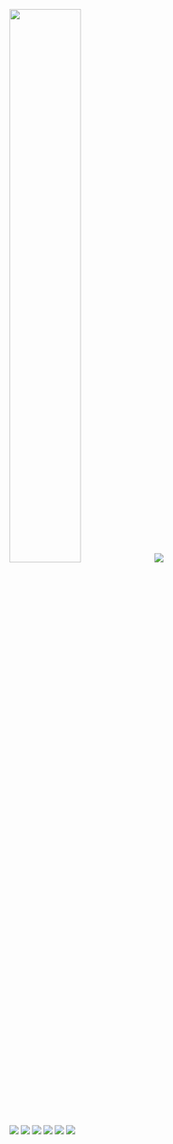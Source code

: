 <p align="center"> <p 对齐=“中心”>
  <img src="https://img.shields.io/badge/My name is-MyStar-c0caf5?style=for-the-badge&logo=starship&logoColor=c0caf5"width=50%>
<img src=“https://img.shields.io/badge/My name is-MyStar-c0caf5？style=for-the-badge&logo=starship&logoColor=c0caf5”width=50%>

  <br/>
  <br/>
  <img src="https://img.shields.io/badge/My System:-ArchLinux-f7768e?style=for-the-badge&logo=archlinux&logoColor=f7768e">
<img src=“https://img.shields.io/badge/My System：-ArchLinux-f7768e？style=for-the-badge&logo=archlinux&logoColor=f7768e”>

  <img src="https://img.shields.io/badge/Style-C++-9ece6a?style=for-the-badge&logo=cplusplus&logoColor=9ece6a">
<img src=“https://img.shields.io/badge/Style-C++-9ece6a?style=for-the-badge&logo=cplusplus&logoColor=9ece6a”>

  <img src="https://img.shields.io/github/stars/SR-MyStar?style=for-the-badge&label=My Stars:&logo=apachespark&logoColor=e0af68&color=e0af68">
<img src=“https://img.shields.io/github/stars/SR-MyStar?style=for-the-badge&label=My Stars：&logo=apachespark&logoColor=e0af68&color=e0af68”>

</p>
